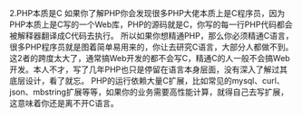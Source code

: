 2.PHP本质是C
如果你了解PHP你会发现很多PHP大佬本质上是C程序员，因为PHP本质上是C写的一个Web库，PHP的源码就是C，你写的每一行PHP代码都会被解释器翻译成C代码去执行。
所以如果你想精通PHP，那么你必须精通C语言，很多PHP程序员就是图着简单易用来的，你让去研究C语言，大部分人都做不到。这2者的跨度太大了，通常搞Web开发的都不会写C，精通C的人一般不会搞Web开发。本人不才，写了几年PHP也只是停留在语言本身层面，没有深入了解过其底层设计，看了就忘。
PHP的运行依赖大量C扩展，比如常见的mysql、curl、json、mbstring扩展等等，如果你的业务需要高性能计算，就得自己去写扩展，这意味着你还是离不开C语言。

